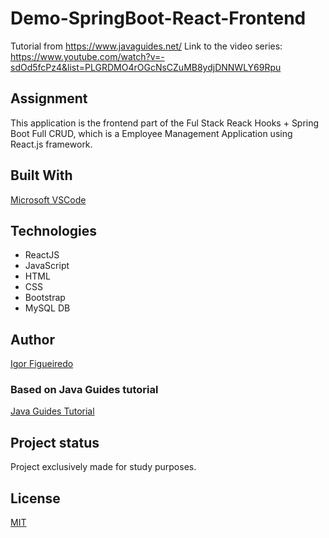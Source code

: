 # Demo-SpringBoot-React-Frontend
Tutorial from https://www.javaguides.net/
Link to the video series: https://www.youtube.com/watch?v=-sdOd5fcPz4&list=PLGRDMO4rOGcNsCZuMB8ydjDNNWLY69Rpu

## Assignment
This application is the frontend part of the Ful Stack Reack Hooks + Spring Boot Full CRUD, which is a Employee Management Application using React.js framework.

## Built With
[Microsoft VSCode](https://code.visualstudio.com/)

## Technologies
- ReactJS
- JavaScript
- HTML
- CSS
- Bootstrap
- MySQL DB

## Author
[Igor Figueiredo](https://gitlab.com/Igor-GF)

### Based on Java Guides tutorial
[Java Guides Tutorial](https://www.youtube.com/watch?v=-sdOd5fcPz4&list=PLGRDMO4rOGcNsCZuMB8ydjDNNWLY69Rpu)

## Project status
Project exclusively made for study purposes.

## License
[MIT](https://choosealicense.com/licenses/mit/)
